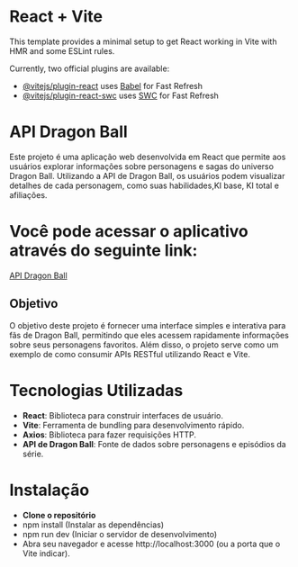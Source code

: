 # React + Vite

This template provides a minimal setup to get React working in Vite with HMR and some ESLint rules.

Currently, two official plugins are available:

- [@vitejs/plugin-react](https://github.com/vitejs/vite-plugin-react/blob/main/packages/plugin-react/README.md) uses [Babel](https://babeljs.io/) for Fast Refresh
- [@vitejs/plugin-react-swc](https://github.com/vitejs/vite-plugin-react-swc) uses [SWC](https://swc.rs/) for Fast Refresh


# API Dragon Ball

Este projeto é uma aplicação web desenvolvida em React que permite aos usuários explorar informações sobre personagens e sagas do universo Dragon Ball. Utilizando a API de Dragon Ball, os usuários podem visualizar detalhes de cada personagem, como suas habilidades,KI base, KI total e afiliações.

# Você pode acessar o aplicativo através do seguinte link:

[API Dragon Ball](https://apidragonballz.netlify.app/)

## Objetivo

O objetivo deste projeto é fornecer uma interface simples e interativa para fãs de Dragon Ball, permitindo que eles acessem rapidamente informações sobre seus personagens favoritos. Além disso, o projeto serve como um exemplo de como consumir APIs RESTful utilizando React e Vite.

# Tecnologias Utilizadas

- **React**: Biblioteca para construir interfaces de usuário.
- **Vite**: Ferramenta de bundling para desenvolvimento rápido.
- **Axios**: Biblioteca para fazer requisições HTTP.
- **API de Dragon Ball**: Fonte de dados sobre personagens e episódios da série.

# Instalação

- **Clone o repositório**
- npm install (Instalar as dependências)
- npm run dev (Iniciar o servidor de desenvolvimento)
- Abra seu navegador e acesse http://localhost:3000 (ou a porta que o Vite indicar).
